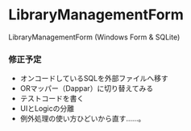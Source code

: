 # LibraryManagementForm
 LibraryManagementForm (Windows Form &amp; SQLite)
 

### 修正予定

- オンコードしているSQLを外部ファイルへ移す
- ORマッパー（Dappar）に切り替えてみる
- テストコードを書く
- UIとLogicの分離
- 例外処理の使い方ひどいから直す……。

